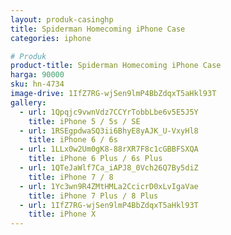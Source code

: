 ```yaml
---
layout: produk-casinghp
title: Spiderman Homecoming iPhone Case
categories: iphone

# Produk
product-title: Spiderman Homecoming iPhone Case
harga: 90000
sku: hn-4734
image-drive: 1IfZ7RG-wjSen9lmP4BbZdqxT5aHkl93T
gallery:
  - url: 1Qpqjc9vwnVdz7CCYrTobbLbe6v5E5J5Y
    title: iPhone 5 / 5s / SE
  - url: 1RSEgpdwaSQ3ii6BhyE8yAJK_U-VxyHl8
    title: iPhone 6 / 6s
  - url: 1LLx0w2Um0gK8-88rXR7F8c1cGBBFSXQA
    title: iPhone 6 Plus / 6s Plus
  - url: 1QTeJaWlf7Ca_iAPJ8_0Vch26Q7By5diZ
    title: iPhone 7 / 8
  - url: 1Yc3wn9R4ZMtHMLa2CcicrD0xLvIgaVae
    title: iPhone 7 Plus / 8 Plus
  - url: 1IfZ7RG-wjSen9lmP4BbZdqxT5aHkl93T
    title: iPhone X
---
```

